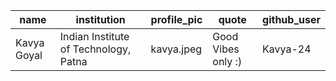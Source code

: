 |name        | institution                          | profile_pic|  quote            | github_user|
|------------|--------------------------------------|------------|-------------------|------------|
|Kavya Goyal | Indian Institute of Technology, Patna| kavya.jpeg | Good Vibes only :)| Kavya-24   |
